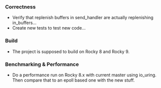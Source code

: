 
### Correctness

- Verify that replenish buffers in send_handler are actually replenishing in_buffers...
- Create new tests to test new code...

### Build

- The project is supposed to build on Rocky 8 and Rocky 9.

### Benchmarking & Performance

- Do a performance run on Rocky 8.x with current master using
io_uring. Then compare that to an epoll based one with the new stuff.
